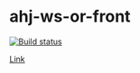 # ahj-ws-or-front

[![Build status](https://ci.appveyor.com/api/projects/status/8ongb50g03lxroux/branch/main?svg=true)](https://ci.appveyor.com/project/RebikHub/ahj-ws-or-front/branch/main)

[Link](https://rebikhub.github.io/ahj-ws-or-front/)